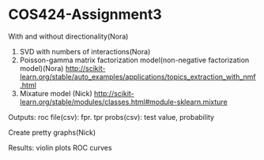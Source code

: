 # COS424-Assignment3

With and without directionality(Nora)

1. SVD with numbers of interactions(Nora)
2. Poisson-gamma matrix factorization model(non-negative factorization model)(Nora)
    http://scikit-learn.org/stable/auto_examples/applications/topics_extraction_with_nmf.html
3. Mixature model (Nick)
    http://scikit-learn.org/stable/modules/classes.html#module-sklearn.mixture


Outputs:
roc file(csv): fpr. tpr
probs(csv): test value, probability

Create pretty graphs(Nick)

Results:
violin plots
ROC curves
